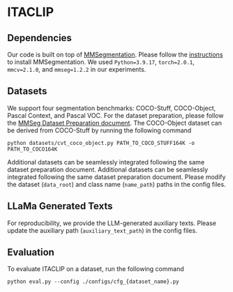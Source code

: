 # ITACLIP

## Dependencies
Our code is built on top of [MMSegmentation](https://github.com/open-mmlab/mmsegmentation). Please follow the [instructions](https://mmsegmentation.readthedocs.io/en/main/get_started.html) to install MMSegmentation. We used ```Python=3.9.17```, ```torch=2.0.1```,  ```mmcv=2.1.0```, and ```mmseg=1.2.2``` in our experiments. 

## Datasets
We support four segmentation benchmarks: COCO-Stuff, COCO-Object, Pascal Context, and Pascal VOC. For the dataset preparation, please follow the [MMSeg Dataset Preparation document](https://github.com/open-mmlab/mmsegmentation/blob/main/docs/en/user_guides/2_dataset_prepare.md). The COCO-Object dataset can be derived from COCO-Stuff by running the following command

```
python datasets/cvt_coco_object.py PATH_TO_COCO_STUFF164K -o PATH_TO_COCO164K
```

Additional datasets can be seamlessly integrated following the same dataset preparation document. Additional datasets can be seamlessly integrated following the same dataset preparation document. Please modify the dataset (```data_root```) and class name (```name_path```) paths in the config files. 

## LLaMa Generated Texts
For reproducibility, we provide the LLM-generated auxiliary texts. Please update the auxiliary path (```auxiliary_text_path```) in the config files. 
## Evaluation
To evaluate ITACLIP on a dataset, run the following command
```
python eval.py --config ./configs/cfg_{dataset_name}.py
```


